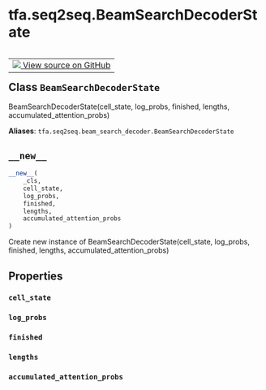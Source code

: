 <div itemscope itemtype="http://developers.google.com/ReferenceObject">
<meta itemprop="name" content="tfa.seq2seq.BeamSearchDecoderState" />
<meta itemprop="path" content="Stable" />
<meta itemprop="property" content="cell_state"/>
<meta itemprop="property" content="log_probs"/>
<meta itemprop="property" content="finished"/>
<meta itemprop="property" content="lengths"/>
<meta itemprop="property" content="accumulated_attention_probs"/>
<meta itemprop="property" content="__new__"/>
</div>

# tfa.seq2seq.BeamSearchDecoderState

<!-- Insert buttons and diff -->

<table class="tfo-notebook-buttons tfo-api" align="left">

<td>
  <a target="_blank" href="https://github.com/tensorflow/addons/tree/r0.7/tensorflow_addons/seq2seq/beam_search_decoder.py#L36-L40">
    <img src="https://www.tensorflow.org/images/GitHub-Mark-32px.png" />
    View source on GitHub
  </a>
</td></table>



<!-- Equality marker -->
## Class `BeamSearchDecoderState`

BeamSearchDecoderState(cell_state, log_probs, finished, lengths, accumulated_attention_probs)



**Aliases**: `tfa.seq2seq.beam_search_decoder.BeamSearchDecoderState`

<!-- Placeholder for "Used in" -->


<h2 id="__new__"><code>__new__</code></h2>

``` python
__new__(
    _cls,
    cell_state,
    log_probs,
    finished,
    lengths,
    accumulated_attention_probs
)
```

Create new instance of BeamSearchDecoderState(cell_state, log_probs, finished, lengths, accumulated_attention_probs)




## Properties

<h3 id="cell_state"><code>cell_state</code></h3>




<h3 id="log_probs"><code>log_probs</code></h3>




<h3 id="finished"><code>finished</code></h3>




<h3 id="lengths"><code>lengths</code></h3>




<h3 id="accumulated_attention_probs"><code>accumulated_attention_probs</code></h3>








